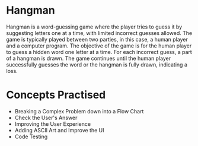# Hangman
Hangman is a word-guessing game where  the  player tries to guess it by suggesting letters one at a time, with limited incorrect guesses allowed.
The game is typically played between two parties, in this case, a human player and a computer program. The objective of the game is for the human player to guess a hidden word one letter at a time. For each incorrect guess, a part of a hangman is drawn. The game continues until the human player successfully guesses the word or the hangman is fully drawn, indicating a loss.
# Concepts Practised
- Breaking a Complex Problem down into a Flow Chart
- Check the User's Answer
- Improving the User Experience
- Adding ASCII Art and Improve the UI
- Code Testing
